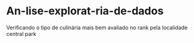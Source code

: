 # An-lise-explorat-ria-de-dados
Verificando  o tipo de culinária mais bem avaliado no rank pela localidade central park
